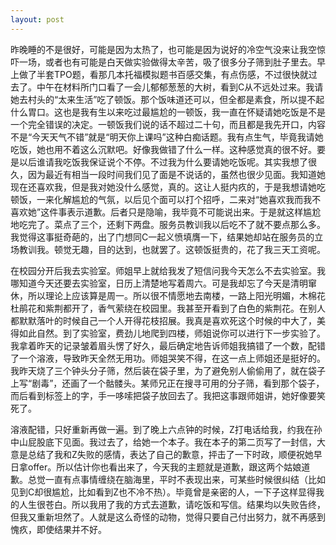 ```yaml
---
layout: post
---
```

昨晚睡的不是很好，可能是因为太热了，也可能是因为说好的冷空气没来让我空惊吓一场，或者也有可能是白天做实验做得太辛苦，吸了很多分子筛到肚子里去。早上做了半套TPO题，看那几本托福模拟题书百感交集，有点伤感，不过很快就过去了。中午在材料所门口看了一会儿郁郁葱葱的大树，看到C从不远处过来。我请她去村头的“太来生活”吃了顿饭。那个饭味道还可以，但全都是素食，所以提不起什么胃口。这也是我有生以来吃过最尴尬的一顿饭，我一直在怀疑请她吃饭是不是一个完全错误的决定。一顿饭我们说的话不超过二十句，而且都是我先开口，内容不是“今天天气不错”就是“明天你上课吗”这种白痴话题。我有点生气，毕竟我请她吃饭，她也用不着这么沉默吧。好像我做错了什么一样。这种感觉真的很不好。要是以后谁请我吃饭我保证说个不停。不过我为什么要请她吃饭呢。其实我想了很久，因为最近有相当一段时间我们见了面是不说话的，虽然也很少见面。我知道她现在还喜欢我，但是我对她没什么感觉，真的。这让人挺内疚的，于是我想请她吃顿饭，一来化解尴尬的气氛，以后见个面可以打个招呼，二来对“她喜欢我而我不喜欢她”这件事表示道歉。后者只是隐喻，我毕竟不可能说出来。于是就这样尴尬地吃完了。菜点了三个，还剩下两盘。服务员教训我以后吃不了就不要点那么多。我觉得这事挺奇葩的，出了门想同C一起义愤填膺一下，结果她却站在服务员的立场教训我。顿觉无趣，目的达到，也就罢了。这顿饭挺贵的，花了我三天工资呢。

在校园分开后我去实验室。师姐早上就给我发了短信问我今天怎么不去实验室。我哪知道今天还要去实验室，日历上清楚地写着周六。可是我却忘了今天是清明窜休，所以理论上应该算是周一。所以很不情愿地去南楼，一路上阳光明媚，木棉花杜鹃花和紫荆都开了，香气萦绕在校园里。我甚至开看到了白色的紫荆花。在别人都默默落叶的时候自己一个人开得花枝招展。我真是喜欢死这个时候的中大了，美得如此自然。到了实验室，费劲儿地爬到四楼，师姐说你可以进行下一步实验了。我拿着昨天的记录皱着眉头愣了好久，最后确定地告诉师姐我搞错了一个数，配错了一个溶液，导致昨天全然无用功。师姐哭笑不得，在这一点上师姐还是挺好的。我昨天烧了三个钟头分子筛，然后装在袋子里，为了避免别人偷偷用了，就在袋子上写“剧毒”，还画了一个骷髅头。某师兄正在搜寻可用的分子筛，看到那个袋子，而后看到标签上的字，手一哆嗦把袋子放回去了。我把这事跟师姐讲，她好像要笑死了。

溶液配错，只好重新再做一遍。到了晚上六点钟的时候，Z打电话给我，约我在孙中山屁股底下见面。我过去了，给她一个本子。我在本子的第二页写了一封信，大意是总结了我和Z失败的感情，表达了自己的歉意，抨击了一下时政，顺便祝她早日拿offer。所以估计你也看出来了，今天我的主题就是道歉，跟这两个姑娘道歉。总觉一直有点事情缠绕在脑海里，平时不表现出来，可某些时候很纠结（比如见到C却很尴尬，比如看到Z也不冷不热）。毕竟曾是亲密的人，一下子这样显得我的人生很苍白。所以我用了我的方式去道歉，请吃饭和写信。结果均以失败告终，但我又重新坦然了。人就是这么奇怪的动物，觉得只要自己付出努力，就不再感到愧疚，即使结果并不好。